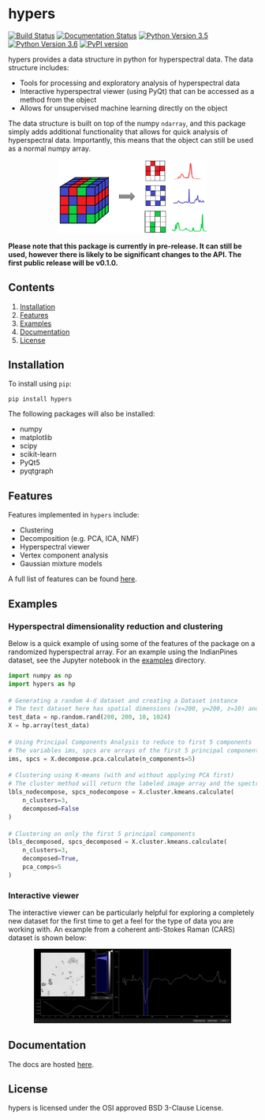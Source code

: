 # hypers
[![Build Status](https://travis-ci.com/priyankshah7/hypers.svg?token=xX99xZvXU9jWErT5D1zh&branch=master)](https://travis-ci.com/priyankshah7/hypers)
[![Documentation Status](https://readthedocs.org/projects/hypers/badge/?version=latest)](http://hypers.readthedocs.io/en/latest/?badge=latest)
[![Python Version 3.5](https://img.shields.io/badge/Python-3.5-blue.svg)](https://www.python.org/downloads/)
[![Python Version 3.6](https://img.shields.io/badge/Python-3.6-blue.svg)](https://www.python.org/downloads/)
[![PyPI version](https://badge.fury.io/py/hypers.svg)](https://badge.fury.io/py/hypers)

hypers provides a data structure in python for hyperspectral data. The data structure includes:

+ Tools for processing and exploratory analysis of hyperspectral data
+ Interactive hyperspectral viewer (using PyQt) that can be accessed as a method from the object
+ Allows for unsupervised machine learning directly on the object

The data structure is built on top of the numpy `ndarray`, and this package simply adds additional functionality that 
allows for quick analysis of hyperspectral data. Importantly, this means that the object can still be used as a 
normal numpy array.

<p align="center"><img src="/docs/source/images/hyperspectral_image.png" width="300"></p>

**Please note that this package is currently in pre-release. It can still be used, however there is likely to be 
significant changes to the API. The first public release will be v0.1.0.**

## Contents
1. [Installation](#installation)
2. [Features](#features)
3. [Examples](#examples)
4. [Documentation](#documentation)
5. [License](#license)
   
## Installation
To install using `pip`:
```
pip install hypers
```

The following packages will also be installed:

+ numpy
+ matplotlib
+ scipy
+ scikit-learn
+ PyQt5
+ pyqtgraph

## Features
Features implemented in ``hypers`` include:

+ Clustering
+ Decomposition (e.g. PCA, ICA, NMF)
+ Hyperspectral viewer
+ Vertex component analysis
+ Gaussian mixture models

A full list of features can be found [here](http://hypers.readthedocs.io/en/latest/).
	
## Examples

### Hyperspectral dimensionality reduction and clustering
Below is a quick example of using some of the features of the package on a randomized hyperspectral array. 
For an example using the IndianPines dataset, see the Jupyter notebook in the [examples](/examples/indian_pines.ipynb) directory.

```python
import numpy as np
import hypers as hp

# Generating a random 4-d dataset and creating a Dataset instance
# The test dataset here has spatial dimensions (x=200, y=200, z=10) and spectral dimension (s=1024)
test_data = np.random.rand(200, 200, 10, 1024)
X = hp.array(test_data)

# Using Principal Components Analysis to reduce to first 5 components
# The variables ims, spcs are arrays of the first 5 principal components for the images, spectra respectively
ims, spcs = X.decompose.pca.calculate(n_components=5)

# Clustering using K-means (with and without applying PCA first)
# The cluster method will return the labeled image array and the spectrum for each cluster
lbls_nodecompose, spcs_nodecompose = X.cluster.kmeans.calculate(
    n_clusters=3,
    decomposed=False
)

# Clustering on only the first 5 principal components
lbls_decomposed, spcs_decomposed = X.cluster.kmeans.calculate(
    n_clusters=3,
    decomposed=True,
    pca_comps=5
)
```

### Interactive viewer
The interactive viewer can be particularly helpful for exploring a completely new dataset for the first time to get 
a feel for the type of data you are working with. An example from a coherent anti-Stokes Raman (CARS) dataset is 
shown below:
 
 <p align="center"><img src="/docs/source/images/hyperspectral_view.png" width="400"></p>

## Documentation
The docs are hosted [here](http://hypers.readthedocs.io/en/latest/?badge=latest).

## License
hypers is licensed under the OSI approved BSD 3-Clause License.
